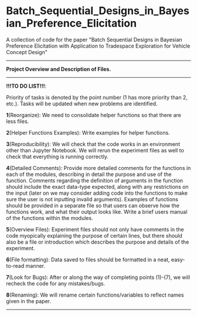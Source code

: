 # Batch_Sequential_Designs_in_Bayesian_Preference_Elicitation
A collection of code for the paper "Batch Sequential Designs in Bayesian Preference Elicitation with Application to Tradespace Exploration for Vehicle Concept Design" 

-----
**Project Overview and Description of Files.**

-----
**!!!TO DO LIST!!!**: <br />

Priority of tasks is denoted by the point number (1 has more priority than 2, etc.). Tasks will be updated when new problems are identified.

**1**(Reorganize): We need to consolidate helper functions so that there are less files.

**2**(Helper Functions Examples): Write examples for helper functions.

**3**(Reproducibility): We will check that the code works in an environment other than Jupyter Notebook. We will rerun the experiment files as well to check that everything is running correctly.

**4**(Detailed Comments): Provide more detailed comments for the functions in each of the modules, describing in detail the purpose and use of the function. Comments regarding the definition of arguments in the function should include the exact data-type expected, along with any restrictions on the input (later on we may consider adding code into the functions to make sure the user is not inputting invalid arguments). Examples of functions should be provided in a separate file so that users can observe how the functions work, and what their output looks like. Write a brief users manual of the functions within the modules.

**5**(Overview Files): Experiment files should not only have comments in the code myopically explaining the purpose of certain lines, but there should also be a file or introduction which describes the purpose and details of the experiment.

**6**(File formatting): Data saved to files should be formatted in a neat, easy-to-read manner.

**7**(Look for Bugs): After or along the way of completing points (1)-(7), we will recheck the code for any mistakes/bugs.

**8**(Renaming): We will rename certain functions/variables to reflect names given in the paper.

-----
